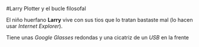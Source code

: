 #Larry Plotter y el bucle filosofal

El niño huerfano **Larry** vive con sus tios que lo tratan bastaste mal
(lo hacen usar *Internet Explorer*).

Tiene unas *Google Glasses* redondas y una cicatriz de un *USB* en la frente